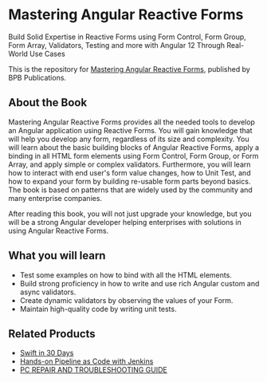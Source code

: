 # Mastering Angular Reactive Forms

Build Solid Expertise in Reactive Forms using Form Control, Form Group, Form Array, Validators, Testing and more with Angular 12 Through Real-World Use Cases 

This is the repository for [Mastering Angular Reactive Forms](https://in.bpbonline.com/products/mastering-angular-reactive-forms?_pos=1&_sid=81d48cdbd&_ss=r), published by BPB Publications.

## About the Book
Mastering Angular Reactive Forms provides all the needed tools to develop an Angular application using Reactive Forms. You will gain knowledge that will help you develop any form, regardless of its size and complexity.
You will learn about the basic building blocks of Angular Reactive Forms, apply a binding in all HTML form elements using Form Control, Form Group, or Form Array, and apply simple or complex validators. Furthermore, you will learn how to interact with end user's form value changes, how to Unit Test, and how to expand your form by building re-usable form parts beyond basics. The book is based on patterns that are widely used by the community and many enterprise companies.

After reading this book, you will not just upgrade your knowledge, but you will be a strong Angular developer helping enterprises with solutions in using Angular Reactive Forms.

## What you will learn
* Test some examples on how to bind with all the HTML elements.
* Build strong proficiency in how to write and use rich Angular custom and async validators.
* Create dynamic validators by observing the values of your Form.
* Maintain high-quality code by writing unit tests.

## Related Products
* [Swift in 30 Days](https://in.bpbonline.com/products/swift-in-30-days?_pos=2&_sid=b4ee16b4c&_ss=r)
* [Hands-on Pipeline as Code with Jenkins](https://in.bpbonline.com/products/hands-on-pipeline-as-a-code-with-jenkins?_pos=4&_sid=b4ee16b4c&_ss=r)
* [PC REPAIR AND TROUBLESHOOTING GUIDE](https://in.bpbonline.com/products/pc-repair-and-troubleshooting-guide-by-mark-edward-soper?_pos=3&_sid=b4ee16b4c&_ss=r)

